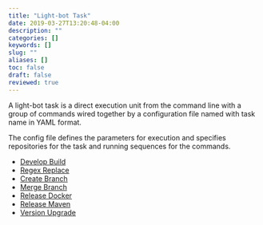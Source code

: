 ```yaml
---
title: "Light-bot Task"
date: 2019-03-27T13:20:48-04:00
description: ""
categories: []
keywords: []
slug: ""
aliases: []
toc: false
draft: false
reviewed: true
---
```


A light-bot task is a direct execution unit from the command line with a group of commands wired together by a configuration file named with task name in YAML format. 

The config file defines the parameters for execution and specifies repositories for the task and running sequences for the commands.

- [Develop Build](/tool/light-bot/task/develop-build/)
- [Regex Replace](/tool/light-bot/task/regex-replace/)
- [Create Branch](/tool/light-bot/task/create-branch/)
- [Merge Branch](/tool/light-bot/task/merge-branch/)
- [Release Docker](/tool/light-bot/task/release-docker/)
- [Release Maven](/tool/light-bot/task/release-maven/)
- [Version Upgrade](/tool/light-bot/task/version-upgrade/)
